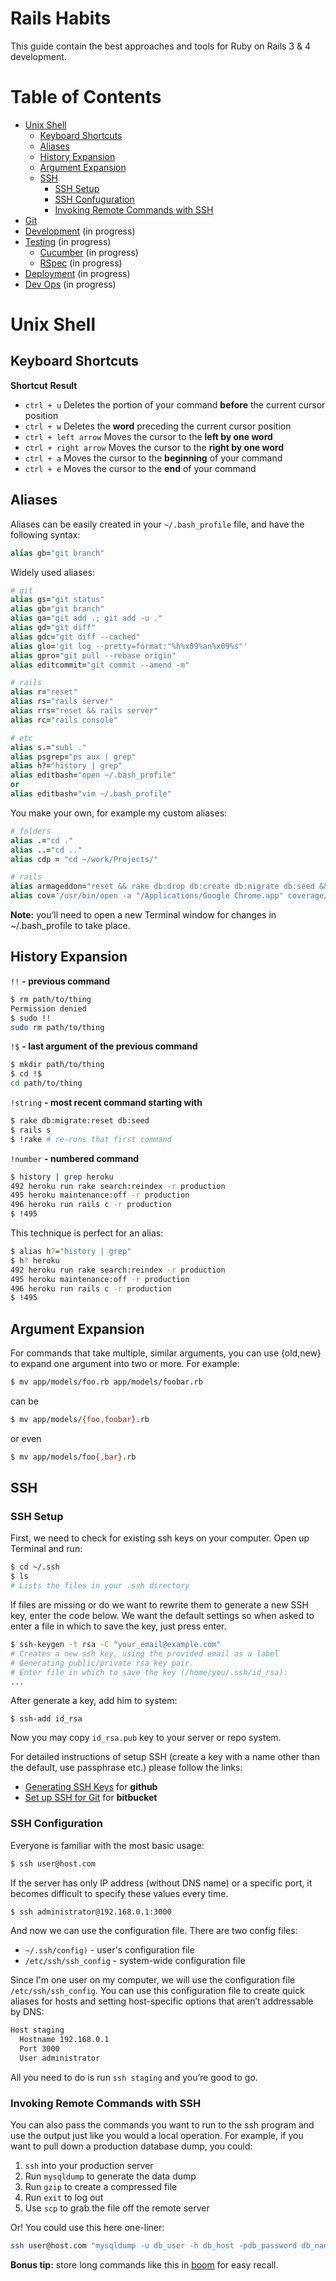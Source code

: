 # Rails Habits

This guide contain the best approaches and tools for Ruby on Rails 3 & 4 development.

# Table of Contents

* [Unix Shell](#unix-shell)
  * [Keyboard Shortcuts](#keyboard-shortcuts)
  * [Aliases](#aliases)
  * [History Expansion](#history-expansion)
  * [Argument Expansion](#argument-expansion)
  * [SSH](#ssh)
    * [SSH Setup](#ssh-setup)
    * [SSH Confuguration](#ssh-configuration)
    * [Invoking Remote Commands with SSH](#invoking-remote-commands-with-ssh)
* [Git](#git)
* [Development](#development) (in progress)
* [Testing](#testing) (in progress)
    * [Cucumber](#cucumber) (in progress)
    * [RSpec](#rspec) (in progress)
* [Deployment](#deployment) (in progress)
* [Dev Ops](#devops) (in progress)

# Unix Shell

## Keyboard Shortcuts

__Shortcut__          __Result__

* `ctrl + u`            Deletes the portion of your command __before__  the current cursor position
* `ctrl + w`            Deletes the __word__ preceding the current cursor position
* `ctrl + left arrow`   Moves the cursor to the __left by one word__
* `ctrl + right arrow`  Moves the cursor to the __right by one word__
* `ctrl + a`            Moves the cursor to the __beginning__ of your command
* `ctrl + e`            Moves the cursor to the __end__ of your command

## Aliases

Aliases can be easily created in your `~/.bash_profile` file, and have the following syntax:

```Ruby
alias gb="git branch"
```

Widely used aliases:

```Ruby
# git
alias gs="git status"
alias gb="git branch"
alias ga="git add .; git add -u ."
alias gd="git diff"
alias gdc="git diff --cached"
alias glo='git log --pretty=format:"%h%x09%an%x09%s"'
alias gpro="git pull --rebase origin"
alias editcommit="git commit --amend -m"

# rails
alias r="reset"
alias rs="rails server"
alias rrs="reset && rails server"
alias rc="rails console"

# etc
alias s.="subl ."
alias psgrep="ps aux | grep"
alias h?="history | grep"
alias editbash="open ~/.bash_profile"
or
alias editbash="vim ~/.bash_profile"
```

You make your own, for example my custom aliases:

```Ruby
# folders
alias .="cd ."
alias ..="cd .."
alias cdp = "cd ~/work/Projects/"

# rails
alias armageddon="reset && rake db:drop db:create db:migrate db:seed && rails s"
alias cov='/usr/bin/open -a "/Applications/Google Chrome.app" coverage/index.html'
```

__Note:__ you’ll need to open a new Terminal window for changes in ~/.bash_profile to take place.

## History Expansion

`!!` __- previous command__

```bash
$ rm path/to/thing
Permission denied
$ sudo !!
sudo rm path/to/thing
```

`!$` __- last argument of the previous command__

```bash
$ mkdir path/to/thing
$ cd !$
cd path/to/thing
```

`!string` __- most recent command starting with__

```bash
$ rake db:migrate:reset db:seed
$ rails s
$ !rake # re-runs that first command
```

`!number` __- numbered command__

```bash
$ history | grep heroku
492 heroku run rake search:reindex -r production
495 heroku maintenance:off -r production
496 heroku run rails c -r production
$ !495
```

This technique is perfect for an alias:

```bash
$ alias h?="history | grep"
$ h? heroku
492 heroku run rake search:reindex -r production
495 heroku maintenance:off -r production
496 heroku run rails c -r production
$ !495
```

## Argument Expansion

For commands that take multiple, similar arguments, you can use {old,new} to expand one argument into two or more. For example:

```bash
$ mv app/models/foo.rb app/models/foobar.rb
```

can be

```bash
$ mv app/models/{foo,foobar}.rb
```

or even

```bash
$ mv app/models/foo{,bar}.rb
```

## SSH

### SSH Setup

First, we need to check for existing ssh keys on your computer. Open up Terminal and run:

```bash
$ cd ~/.ssh
$ ls
# Lists the files in your .ssh directory
```

If files are missing or do we want to rewrite them to generate a new SSH key, enter the code below. We want the default settings so when asked to enter a file in which to save the key, just press enter.

```bash
$ ssh-keygen -t rsa -C "your_email@example.com"
# Creates a new ssh key, using the provided email as a label
# Generating public/private rsa key pair.
# Enter file in which to save the key (/home/you/.ssh/id_rsa):
...
```

After generate a key, add him to system:

`$ ssh-add id_rsa`

Now you may copy `id_rsa.pub` key to your server or repo system.

For detailed instructions of setup SSH  (create a key with a name other than the default, use passphrase etc.) please follow the links:
* [Generating SSH Keys](https://help.github.com/articles/generating-ssh-keys) for __github__
* [Set up SSH for Git](https://confluence.atlassian.com/display/BITBUCKET/Set+up+SSH+for+Git) for __bitbucket__

### SSH Configuration

Everyone is familiar with the most basic usage:

```bash
$ ssh user@host.com
```

If the server has only IP address (without DNS name) or a specific port, it becomes difficult to specify these values ​​every time.

```bash
$ ssh administrator@192.168.0.1:3000
```

And now we can use the configuration file. There are two config files:

* `~/.ssh/config)` - user's configuration file
* `/etc/ssh/ssh_config` - system-wide configuration file

Since I'm one user on my computer, we will use the configuration file `/etc/ssh/ssh_config`. You can use this configuration file to create quick aliases for hosts and setting host-specific options that aren’t addressable by DNS:

```bash
Host staging
  Hostname 192.168.0.1
  Port 3000
  User administrator
```

All you need to do is run `ssh staging` and you’re good to go.

### Invoking Remote Commands with SSH

You can also pass the commands you want to run to the ssh program and use the output just like you would a local operation. For example, if you want to pull down a production database dump, you could:

1. `ssh` into your production server
2. Run `mysqldump` to generate the data dump
3. Run `gzip` to create a compressed file
4. Run `exit` to log out
5. Use `scp` to grab the file off the remote server

Or! You could use this here one-liner:

```bash
ssh user@host.com "mysqldump -u db_user -h db_host -pdb_password db_name | gzip" > production.sql.gz
```

__Bonus tip:__ store long commands like this in [boom](https://github.com/holman/boom) for easy recall.

